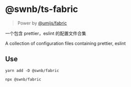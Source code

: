 # @swnb/ts-fabric

> Power by [@umijs/fabric](https://github.com/umijs/fabric)

一个包含 prettier，eslint 的配置文件合集

A collection of configuration files containing prettier, eslint

## Use

```shell
yarn add -D @swnb/fabric
```

```shell
npx @swnb/fabric
```
